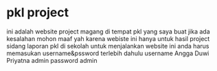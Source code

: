 # pkl project
 ini adalah website project magang di tempat pkl yang saya buat jika ada kesalahan mohon maaf yah karena webiste ini hanya untuk hasil project sidang laporan pkl di sekolah untuk menjalankan website ini anda harus memasukan username&pssword terlebih dahulu username Angga Duwi Priyatna admin password admin

